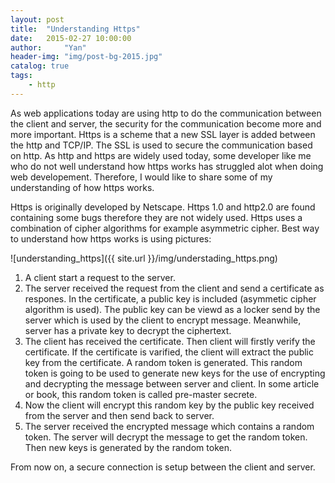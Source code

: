 ```yaml
---
layout: post
title:  "Understanding Https"
date:   2015-02-27 10:00:00
author:     "Yan"
header-img: "img/post-bg-2015.jpg"
catalog: true
tags:
    - http
---
```


As web applications today are using http to do the communication between the client and server, the security for the communication become more and more important. Https is a scheme that a new SSL layer is added between the http and TCP/IP. The SSL is used to secure the communication based on http. As http and https are widely used today, some developer like me who do not well understand how https works has struggled alot when doing web developement. Therefore, I would like to share some of my understanding of how https works.

Https is originally developed by Netscape. Https 1.0 and http2.0 are found containing some bugs therefore they are not widely used. Https uses a combination of cipher algorithms for example asymmetric cipher. Best way to understand how https works is using pictures:

![understanding_https]({{ site.url }}/img/understading_https.png)


1. A client start a request to the server.
2. The server received the request from the client and send a certificate as respones. In the certificate, a public key is included (asymmetic cipher algorithm is used). The public key can be viewd as a locker send by the server which is used by the client to encrypt message. Meanwhile, server has a private key to decrypt the ciphertext.
3. The client has received the certificate. Then client will firstly verify the certificate. If the certificate is varified, the client will extract the public key from the certificate. A random token is generated. This random token is going to be used to generate new keys for the use of encrypting and decrypting the message between server and client. In some article or book, this random token is called pre-master secrete. 
4. Now the client will encrypt this random key by the public key received from the server and then send back to server.
5. The server received the encrypted message which contains a random token. The server will decrypt the message to get the random token. Then new keys is generated by the random token. 

From now on, a secure connection is setup between the client and server. 
